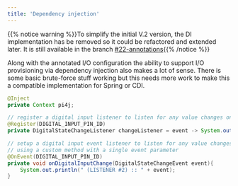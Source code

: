 ```yaml
---
title: 'Dependency injection'
---
```


{{% notice warning %}}To simplify the initial V.2 version, the DI implementation has be removed so it could be 
refactored and extended later. It is still available in the branch 
[#22-annotations](https://github.com/Pi4J/pi4j-v2/tree/feature/%2322-annotations){{% /notice %}}

Along with the annotated I/O configuration the ability to support I/O provisioning via dependency injection also 
makes a lot of sense. There is some basic brute-force stuff working but this needs more work to make this a compatible
implementation for Spring or CDI. 

```java
@Inject
private Context pi4j;

// register a digital input listener to listen for any value changes on the digital input pin
@Register(DIGITAL_INPUT_PIN_ID)
private DigitalStateChangeListener changeListener = event -> System.out.println(" (LISTENER #1) :: " + event);

// setup a digital input event listener to listen for any value changes on the digital input
// using a custom method with a single event parameter
@OnEvent(DIGITAL_INPUT_PIN_ID)
private void onDigitalInputChange(DigitalStateChangeEvent event){
    System.out.println(" (LISTENER #2) :: " + event);
}
```
